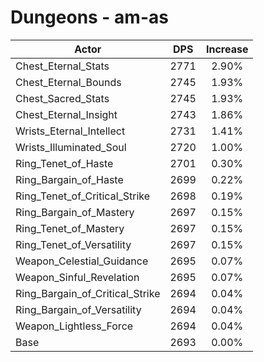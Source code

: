 # Dungeons - am-as
| Actor | DPS | Increase |
|---|:---:|:---:|
|Chest_Eternal_Stats|2771|2.90%|
|Chest_Eternal_Bounds|2745|1.93%|
|Chest_Sacred_Stats|2745|1.93%|
|Chest_Eternal_Insight|2743|1.86%|
|Wrists_Eternal_Intellect|2731|1.41%|
|Wrists_Illuminated_Soul|2720|1.00%|
|Ring_Tenet_of_Haste|2701|0.30%|
|Ring_Bargain_of_Haste|2699|0.22%|
|Ring_Tenet_of_Critical_Strike|2698|0.19%|
|Ring_Bargain_of_Mastery|2697|0.15%|
|Ring_Tenet_of_Mastery|2697|0.15%|
|Ring_Tenet_of_Versatility|2697|0.15%|
|Weapon_Celestial_Guidance|2695|0.07%|
|Weapon_Sinful_Revelation|2695|0.07%|
|Ring_Bargain_of_Critical_Strike|2694|0.04%|
|Ring_Bargain_of_Versatility|2694|0.04%|
|Weapon_Lightless_Force|2694|0.04%|
|Base|2693|0.00%|
